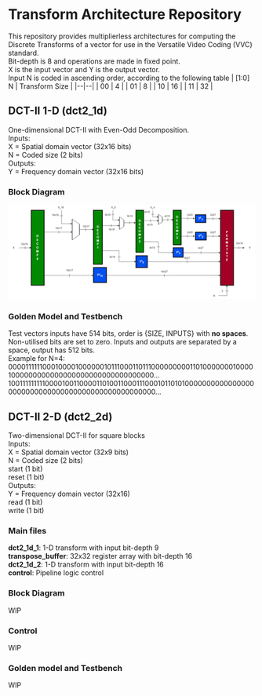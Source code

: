 # Transform Architecture Repository
This repository provides multiplierless architectures for computing the Discrete Transforms of a vector for use in the Versatile Video Coding (VVC) standard. <br>
Bit-depth is 8 and operations are made in fixed point. <br>
X is the input vector and Y is the output vector. <br>
Input N is coded in ascending order, according to the following table
| [1:0] N  | Transform Size  |
|--|--|
| 00 | 4 |
| 01 | 8 |
| 10 | 16 |
| 11 | 32 |

## DCT-II 1-D (dct2_1d)
One-dimensional DCT-II with Even-Odd Decomposition. <br>
Inputs: <br>
X = Spatial domain vector (32x16 bits) <br>
N = Coded size (2 bits) <br>
Outputs: <br>
Y = Frequency domain vector (32x16 bits) 

### Block Diagram
![alt_text](https://github.com/jm-marqueti/vvc_transforms_ECL/blob/main/images/dct2_1d.png?raw=true)

### Golden Model and Testbench
Test vectors inputs have 514 bits, order is {SIZE, INPUTS} with **no spaces**. Non-utilised bits are set to zero. Inputs and outputs are separated by a space, output has 512 bits. <br> Example for N=4: <br>
00001111110001000010000001011100011011100000000011010000000100001000000000000000000000000000000000... 1001111111110000100110000110100110001110001011010100000000000000000000000000000000000000000000000000...

## DCT-II 2-D (dct2_2d)
Two-dimensional DCT-II for square blocks <br>
Inputs: <br>
X = Spatial domain vector (32x9 bits) <br>
N = Coded size (2 bits) <br>
start (1 bit) <br>
reset (1 bit) <br>
Outputs: <br>
Y = Frequency domain vector (32x16) <br>
read (1 bit) <br>
write (1 bit) 
### Main files
**dct2_1d_1**: 1-D transform with input bit-depth 9 <br>
**transpose_buffer**: 32x32 register array with bit-depth 16 <br>
**dct2_1d_2**: 1-D transform with input bit-depth 16 <br>
**control**: Pipeline logic control 


### Block Diagram
WIP
### Control
WIP
### Golden model and Testbench
WIP
